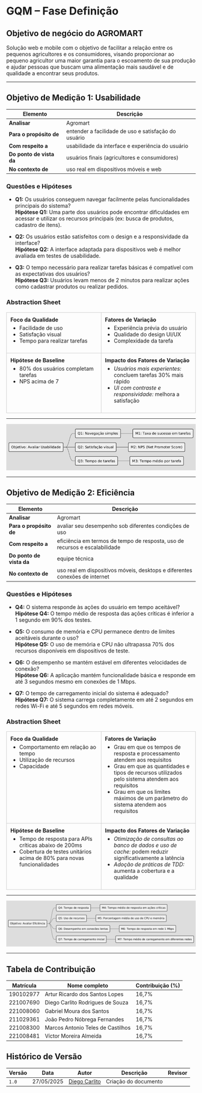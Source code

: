 # GQM – Fase Definição

## Objetivo de negócio do AGROMART

Solução web e mobile com o objetivo de facilitar a relação entre os pequenos agricultores e os consumidores, visando proporcionar ao pequeno agricultor uma maior garantia para o escoamento de sua produção e ajudar pessoas que buscam uma alimentação mais saudável e de qualidade a encontrar seus produtos.

---

## Objetivo de Medição 1: Usabilidade

| Elemento                 | Descrição                                                                            |
| ------------------------ | ------------------------------------------------------------------------------------ |
| **Analisar**             | Agromart                                                                             |
| **Para o propósito de**  | entender a facilidade de uso e satisfação do usuário                               |
| **Com respeito a**       | usabilidade da interface e experiência do usuário                                  |
| **Do ponto de vista da** | usuários finais (agricultores e consumidores)                                      |
| **No contexto de**       | uso real em dispositivos móveis e web                                              |

### Questões e Hipóteses

- **Q1:** Os usuários conseguem navegar facilmente pelas funcionalidades principais do sistema?  
  **Hipótese Q1:** Uma parte dos usuários pode encontrar dificuldades em acessar e utilizar os recursos principais (ex: busca de produtos, cadastro de itens).

- **Q2:** Os usuários estão satisfeitos com o design e a responsividade da interface?  
  **Hipótese Q2:** A interface adaptada para dispositivos web é melhor avaliada em testes de usabilidade.

- **Q3:** O tempo necessário para realizar tarefas básicas é compatível com as expectativas dos usuários?  
  **Hipótese Q3:** Usuários levam menos de 2 minutos para realizar ações como cadastrar produtos ou realizar pedidos.

### Abstraction Sheet

<table style="width:100%; border-collapse: collapse;">
  <tr>
    <td style="width: 50%; padding: 10px; vertical-align: top; border: 1px solid #ccc;">
      <strong>Foco da Qualidade</strong>
      <ul style="margin-top: 5px;">
        <li>Facilidade de uso</li>
        <li>Satisfação visual</li>
        <li>Tempo para realizar tarefas</li>
      </ul>
    </td>
    <td style="width: 50%; padding: 10px; vertical-align: top; border: 1px solid #ccc;">
      <strong>Fatores de Variação</strong>
      <ul style="margin-top: 5px;">
        <li>Experiência prévia do usuário</li>
        <li>Qualidade do design UI/UX</li>
        <li>Complexidade da tarefa</li>
      </ul>
    </td>
  </tr>
  <tr>
    <td style="padding: 10px; vertical-align: top; border: 1px solid #ccc;">
      <strong>Hipótese de Baseline</strong>
      <ul style="margin-top: 5px;">
        <li>80% dos usuários completam tarefas</li>
        <li>NPS acima de 7</li>
      </ul>
    </td>
    <td style="padding: 10px; vertical-align: top; border: 1px solid #ccc;">
      <strong>Impacto dos Fatores de Variação</strong>
      <ul style="margin-top: 5px;">
        <li><em>Usuários mais experientes:</em> concluem tarefas 30% mais rápido</li>
        <li><em>UI com contraste e responsividade:</em> melhora a satisfação</li>
      </ul>
    </td>
  </tr>
</table>

---

![Diagrama de Objetivo 1 - Usabilidade](../images/diagrama-de-objetivo1-usabilidade.png)

---

## Objetivo de Medição 2: Eficiência

| Elemento                 | Descrição                                                                            |
| ------------------------ | ------------------------------------------------------------------------------------ |
| **Analisar**             | Agromart                                                                             |
| **Para o propósito de**  | avaliar seu desempenho sob diferentes condições de uso                             |
| **Com respeito a**       | eficiência em termos de tempo de resposta, uso de recursos e escalabilidade       |
| **Do ponto de vista da** | equipe técnica                                                                      |
| **No contexto de**       | uso real em dispositivos móveis, desktops e diferentes conexões de internet       |

### Questões e Hipóteses

- **Q4:** O sistema responde às ações do usuário em tempo aceitável?  
  **Hipótese Q4:** O tempo médio de resposta das ações críticas é inferior a 1 segundo em 90% dos testes.

- **Q5:** O consumo de memória e CPU permanece dentro de limites aceitáveis durante o uso?  
  **Hipótese Q5:** O uso de memória e CPU não ultrapassa 70% dos recursos disponíveis em dispositivos de teste.

- **Q6:** O desempenho se mantém estável em diferentes velocidades de conexão?  
  **Hipótese Q6:** A aplicação mantém funcionalidade básica e responde em até 3 segundos mesmo em conexões de 1 Mbps.

- **Q7:** O tempo de carregamento inicial do sistema é adequado?  
  **Hipótese Q7:** O sistema carrega completamente em até 2 segundos em redes Wi-Fi e até 5 segundos em redes móveis.

### Abstraction Sheet

<table style="width:100%; border-collapse: collapse;">
  <tr>
    <td style="width: 50%; padding: 10px; vertical-align: top; border: 1px solid #ccc;">
      <strong>Foco da Qualidade</strong>
      <ul style="margin-top: 5px;">
        <li>Comportamento em relação ao tempo</li>
        <li>Utilização de recursos</li>
        <li>Capacidade</li>
      </ul>
    </td>
    <td style="width: 50%; padding: 10px; vertical-align: top; border: 1px solid #ccc;">
      <strong>Fatores de Variação</strong>
      <ul style="margin-top: 5px;">
        <li>Grau em que os tempos de resposta e processamento atendem aos requisitos</li>
        <li>Grau em que as quantidades e tipos de recursos utilizados pelo sistema atendem aos requisitos</li>
        <li>Grau em que os limites máximos de um parâmetro do sistema atendem aos requisitos</li>
      </ul>
    </td>
  </tr>
  <tr>
    <td style="padding: 10px; vertical-align: top; border: 1px solid #ccc;">
      <strong>Hipótese de Baseline</strong>
      <ul style="margin-top: 5px;">
        <li>Tempo de resposta para APIs críticas abaixo de 200ms</li>
        <li>Cobertura de testes unitários acima de 80% para novas funcionalidades</li>
      </ul>
    </td>
    <td style="padding: 10px; vertical-align: top; border: 1px solid #ccc;">
      <strong>Impacto dos Fatores de Variação</strong>
      <ul style="margin-top: 5px;">
        <li><em>Otimização de consultas ao banco de dados e uso de cache:</em> podem reduzir significativamente a latência</li>
        <li><em>Adoção de práticas de TDD:</em> aumenta a cobertura e a qualidade</li>
      </ul>
    </td>
  </tr>
</table>

---

![Diagrama de Objetivo 2 - Eficiência](../images/diagrama-de-objetivo2-eficiencia.png)

---

## Tabela de Contribuição

| Matrícula | Nome completo                       | Contribuição (%) |
| --------- | ----------------------------------- | ---------------- |
| 190102977 | Artur Ricardo dos Santos Lopes      | 16,7%            |
| 221007690 | Diego Carlito Rodrigues de Souza    | 16,7%            |
| 221008060 | Gabriel Moura dos Santos            | 16,7%            |
| 211029361 | João Pedro Nóbrega Fernandes        | 16,7%            |
| 221008300 | Marcos Antonio Teles de Castilhos   | 16,7%            |
| 221008481 | Víctor Moreira Almeida              | 16,7%            |

## Histórico de Versão

| Versão | Data       | Autor                                      | Descrição            | Revisor |
| ------ | ---------- | ------------------------------------------ | -------------------- | ------- |
| `1.0`    | 27/05/2025 | [Diego Carlito](https://github.com/DiegoCarlito) | Criação do documento |  |
